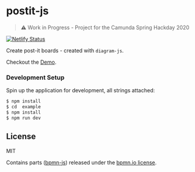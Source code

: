 # postit-js

> :warning: Work in Progress - Project for the Camunda Spring Hackday 2020

[![Netlify Status](https://api.netlify.com/api/v1/badges/72130b1d-f56b-473e-8f3b-50a5af916e64/deploy-status)](https://app.netlify.com/sites/postit-js-demo/deploys)

Create post-it boards - created with `diagram-js`.

Checkout the [Demo](https://postit-js-demo.netlify.com/).

### Development Setup

Spin up the application for development, all strings attached:

```sh
$ npm install
$ cd  example
$ npm install
$ npm run dev
```

## License

MIT

Contains parts ([bpmn-js](https://github.com/bpmn-io/bpmn-js)) released under the [bpmn.io license](http://bpmn.io/license).